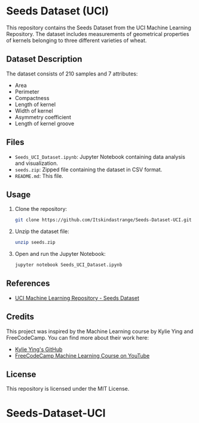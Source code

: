 # Seeds Dataset (UCI)

This repository contains the Seeds Dataset from the UCI Machine Learning Repository. The dataset includes measurements of geometrical properties of kernels belonging to three different varieties of wheat.

## Dataset Description

The dataset consists of 210 samples and 7 attributes:
- Area
- Perimeter
- Compactness
- Length of kernel
- Width of kernel
- Asymmetry coefficient
- Length of kernel groove

## Files

- `Seeds_UCI_Dataset.ipynb`: Jupyter Notebook containing data analysis and visualization.
- `seeds.zip`: Zipped file containing the dataset in CSV format.
- `README.md`: This file.

## Usage

1. Clone the repository:
    ```bash
    git clone https://github.com/Itskindastrange/Seeds-Dataset-UCI.git
    ```
2. Unzip the dataset file:
    ```bash
    unzip seeds.zip
    ```
3. Open and run the Jupyter Notebook:
    ```bash
    jupyter notebook Seeds_UCI_Dataset.ipynb
    ```

## References

- [UCI Machine Learning Repository - Seeds Dataset](https://archive.ics.uci.edu/dataset/236/seeds)

## Credits

This project was inspired by the Machine Learning course by Kylie Ying and FreeCodeCamp. You can find more about their work here:
- [Kylie Ying's GitHub](https://github.com/kying18)
- [FreeCodeCamp Machine Learning Course on YouTube](https://www.youtube.com/watch?v=i_LwzRVP7bg&ab_channel=freeCodeCamp.org)

## License

This repository is licensed under the MIT License.
# Seeds-Dataset-UCI
